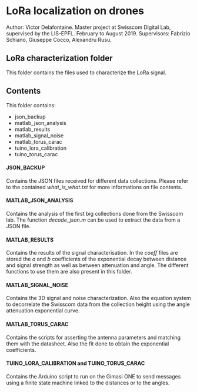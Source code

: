 # LoRa localization on drones

Author: Victor Delafontaine.
Master project at Swisscom Digital Lab, supervised by the LIS-EPFL.
February to August 2019.
Supervisors: Fabrizio Schiano, Giuseppe Cocco, Alexandru Rusu.


## LoRa characterization folder

This folder contains the files used to characterize the LoRa signal.


## Contents

This folder contains:
- json_backup
- matlab_json_analysis
- matlab_results
- matlab_signal_noise
- matlab_torus_carac
- tuino_lora_calibration
- tuino_torus_carac

#### JSON_BACKUP
Contains the JSON files received for different data collections. Please refer to the contained *what\_is\_what.txt* for more informations on file contents.

#### MATLAB_JSON_ANALYSIS
Contains the analysis of the first big collections done from the Swisscom lab. The function *decode\_json.m* can be used to extract the data from a JSON file.

#### MATLAB_RESULTS
Contains the results of the signal characterisation. In the *coeff* files are stored the *a* and *b*  coefficients of the exponential decay between distance and signal strength as well as between attenuation and angle. The different functions to use them are also present in this folder.

#### MATLAB_SIGNAL_NOISE
Contains the 3D signal and noise characterization.  Also the equation system to decorrelate the Swisscom data from the collection height using the angle attenuation exponential curve.

#### MATLAB_TORUS_CARAC
Contains the scripts for asserting the antenna parameters and matching them with the datasheet. Also the fit done to obtain the exponential coefficients.

#### TUINO_LORA_CALIBRATION and TUINO_TORUS_CARAC
Contains the Arduino script to run on the Gimasi ONE to send messages using a finite state machine linked to the distances or to the angles.
